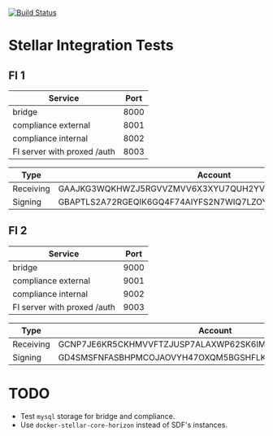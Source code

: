 [![Build Status](https://travis-ci.org/stellar/integration-tests.svg?branch=master)](https://travis-ci.org/stellar/integration-tests)

# Stellar Integration Tests

## FI 1

Service | Port
--------|-----
bridge | 8000
compliance external | 8001
compliance internal | 8002
FI server with proxed /auth | 8003

Type | Account
-----|--------
Receiving | GAAJKG3WQKHWZJ5RGVVZMVV6X3XYU7QUH2YVATQ2KBVR2ZJYLG35Z65A
Signing | GBAPTLS2A72RGEQIK6GQ4F74AIYFS2N7WIQ7LZOYKOJT4KD6MUQEHOEU

## FI 2

Service | Port
--------|-----
bridge | 9000
compliance external | 9001
compliance internal | 9002
FI server with proxed /auth | 9003

Type | Account
-----|--------
Receiving | GCNP7JE6KR5CKHMVVFTZJUSP7ALAXWP62SK6IMIY4IF3JCHEZKBJKDZF
Signing | GD4SMSFNFASBHPMCOJAOVYH47OXQM5BGSHFLKHO5BGRGUK6ZOAVDG54B

# TODO

* Test `mysql` storage for bridge and compliance.
* Use `docker-stellar-core-horizon` instead of SDF's instances.
